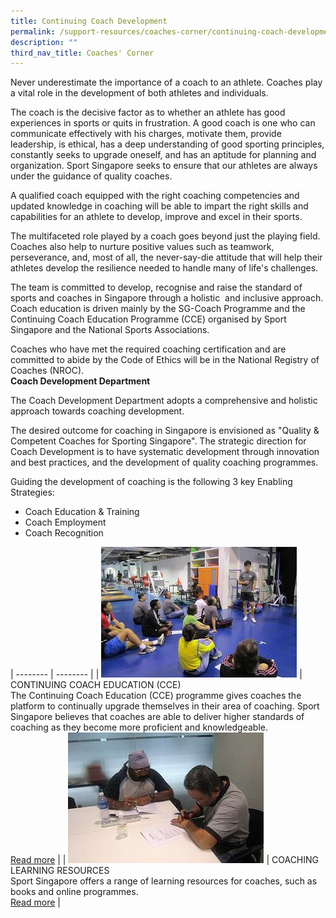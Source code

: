 ```yaml
---
title: Continuing Coach Development
permalink: /support-resources/coaches-corner/continuing-coach-development/
description: ""
third_nav_title: Coaches' Corner
---
```

Never underestimate the importance of a coach to an athlete. Coaches play a vital role in the development of both athletes and individuals.

The coach is the decisive factor as to whether an athlete has good experiences in sports or quits in frustration. A good coach is one who can communicate effectively with his charges, motivate them, provide leadership, is ethical, has a deep understanding of good sporting principles, constantly seeks to upgrade oneself, and has an aptitude for planning and organization. Sport Singapore seeks to ensure that our athletes are always under the guidance of quality coaches.  
  
A qualified coach equipped with the right coaching competencies and updated knowledge in coaching will be able to impart the right skills and capabilities for an athlete to develop, improve and excel in their sports.  
  
The multifaceted role played by a coach goes beyond just the playing field. Coaches also help to nurture positive values such as teamwork, perseverance, and, most of all, the never-say-die attitude that will help their athletes develop the resilience needed to handle many of life's challenges.  
  
The team is committed to develop, recognise and raise the standard of sports and coaches in Singapore through a holistic  and inclusive approach. Coach education is driven mainly by the SG-Coach Programme and the Continuing Coach Education Programme (CCE) organised by Sport Singapore and the National Sports Associations.

Coaches who have met the required coaching certification and are committed to abide by the Code of Ethics will be in the National Registry of Coaches (NROC).  
**Coach Development Department**

The Coach Development Department adopts a comprehensive and holistic approach towards coaching development.

The desired outcome for coaching in Singapore is envisioned as "Quality & Competent Coaches for Sporting Singapore". The strategic direction for Coach Development is to have systematic development through innovation and best practices, and the development of quality coaching programmes.

Guiding the development of coaching is the following 3 key Enabling Strategies:  

*   Coach Education & Training
*   Coach Employment
*   Coach Recognition


| -------- | -------- | 
| ![](/images/Support/Coache's%20Corner/Continuing%20Coach%20Development/ccemed_ball.jpeg)     | CONTINUING COACH EDUCATION (CCE)<br>The Continuing Coach Education (CCE) programme gives coaches the platform to continually upgrade themselves in their area of coaching. Sport Singapore believes that coaches are able to deliver higher standards of coaching as they become more proficient and knowledgeable.<br>[Read more](/coaches-corner/continuing-coach-development/continuing-coach-education-cce/)     | 
| ![](/images/Support/Coache's%20Corner/Continuing%20Coach%20Development/CCE_resource.jpeg)     | COACHING LEARNING RESOURCES<br>Sport Singapore offers a range of learning resources for coaches, such as books and online programmes.<br>[Read more](/coaches-corner/continuing-coach-development/coaching-learning-resources/)  | 





